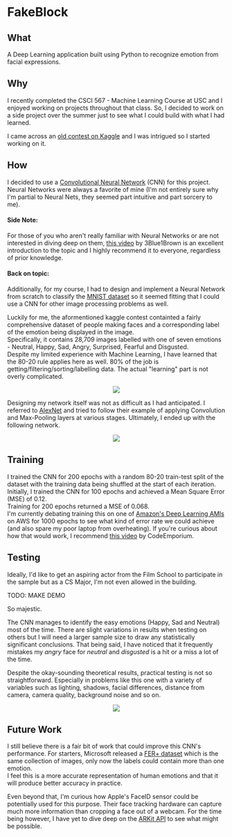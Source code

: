 # FakeBlock

## What
A Deep Learning application built using Python to recognize emotion from facial expressions.

## Why
I recently completed the CSCI 567 - Machine Learning Course at USC and I enjoyed working on projects throughout that class. 
So, I decided to work on a side project over the summer just to see what I could build with what I had learned.

I came across an [old contest on Kaggle](https://www.kaggle.com/c/challenges-in-representation-learning-facial-expression-recognition-challenge/data) and I was intrigued so I started working on it.

## How
I decided to use a [Convolutional Neural Network](http://cs231n.github.io/convolutional-networks/) (CNN) for this project. Neural Networks were always a favorite of mine (I'm not entirely sure why I'm partial to Neural Nets, they seemed part intuitive and part sorcery to me). 

#### Side Note:
For those of you who aren't really familiar with Neural Networks or are not interested in diving deep on them, [this video](https://www.youtube.com/watch?v=aircAruvnKk) by 3Blue1Brown is an excellent introduction to the topic and I highly recommend it to everyone, regardless of prior knowledge.

#### Back on topic:
Additionally, for my course, I had to design and implement a Neural Network from scratch to classify the [MNIST dataset](http://yann.lecun.com/exdb/mnist/) so it seemed fitting that I could use a CNN for other image processing problems as well.

Luckily for me, the aformentioned kaggle contest containted a fairly comprehensive dataset of people making faces and a corresponding label of the emotion being displayed in the image.  
Specifically, it contains 28,709 images labelled with one of seven emotions - Neutral, Happy, Sad, Angry, Surprised, Fearful and Disgusted.   
Despite my limited experience with Machine Learning, I have learned that the 80-20 rule applies here as well. 80% of the job is getting/filtering/sorting/labelling data. The actual "learning" part is not overly complicated.

<p align="center">
  <img src ="https://imgs.xkcd.com/comics/machine_learning.png" />
</p>

Designing my network itself was not as difficult as I had anticipated. I referred to [AlexNet](https://papers.nips.cc/paper/4824-imagenet-classification-with-deep-convolutional-neural-networks.pdf) and tried to follow their example of applying Convolution and Max-Pooling layers at various stages. Ultimately, I ended up with the following network.

<p align="center">
  <img src ="https://drive.google.com/uc?id=1PAP15NnHnsPqW2Il4RmZCJD09Kq4CkQY" />
</p>

## Training
I trained the CNN for 200 epochs with a random 80-20 train-test split of the dataset with the training data being shuffled at the start of each iteration. Initially, I trained the CNN for 100 epochs and achieved a Mean Square Error (MSE) of 0.12.  
Training for 200 epochs returned a MSE of 0.068.  
I'm currently debating training this on one of [Amazon's Deep Learning AMIs](https://aws.amazon.com/machine-learning/amis/) on AWS for 1000 epochs to see what kind of error rate we could achieve (and also spare my poor laptop from overheating). If you're curious about how that would work, I recommend [this video](https://www.youtube.com/watch?v=pK-LYoRwp-k) by CodeEmporium.

## Testing
Ideally, I'd like to get an aspiring actor from the Film School to participate in the sample but as a CS Major, I'm not even allowed in the building.  

TODO: MAKE DEMO

So majestic.  

The CNN manages to identify the easy emotions (Happy, Sad and Neutral) most of the time. There are slight variations in results when testing on others but I will need a larger sample size to draw any statistically significant conclusions. 
That being said, I have noticed that it frequently mistakes my _angry_ face for _neutral_ and _disgusted_ is a hit or a miss a lot of the time.

Despite the okay-sounding theoretical results, practical testing is not so straightforward. Especially in problems like this one with a variety of variables such as lighting, shadows, facial differences, distance from camera, camera quality, background noise and so on.

<p align="center">
  <img src ="https://imgs.xkcd.com/comics/tasks.png" />
</p>


## Future Work
I still believe there is a fair bit of work that could improve this CNN's performance. For starters, Microsoft released a [FER+ dataset](https://github.com/Microsoft/FERPlus) which is the same collection of images, only now the labels could contain more than one emotion.  
I feel this is a more accurate representation of human emotions and that it will produce better accuracy in practice.

Even beyond that, I'm curious how Apple's FaceID sensor could be potentially used for this purpose. Their face tracking hardware can capture much more information than cropping a face out of a webcam. For the time being however, I have yet to dive deep on the [ARKit API](https://developer.apple.com/documentation/arkit/creating_face_based_ar_experiences) to see what might be possible.

